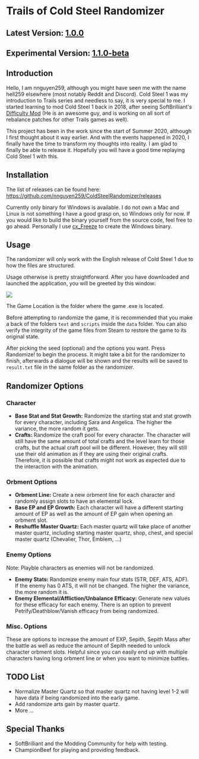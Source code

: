 # Trails of Cold Steel Randomizer

## Latest Version: [1.0.0](https://github.com/nnguyen259/ColdSteelRandomizer/releases/tag/1.0.0)

## Experimental Version: [1.1.0-beta](https://github.com/nnguyen259/ColdSteelRandomizer/releases/tag/1.1.0-beta)

## Introduction

Hello, I am nnguyen259, although you might have seen me with the name hell259 elsewhere (most notably Reddit and Discord). Cold Steel 1 was my introduction to Trails series and needless to say, it is very special to me. I started learning to mod Cold Steel 1 back in 2018, after seeing SoftBrilliant's [Difficulty Mod](https://www.reddit.com/r/Falcom/comments/c0o756/cs1_difficulty_pack_v12/) (He is an awesome guy, and is working on all sort of rebalance patches for other Trails games as well).

This project has been in the work since the start of Summer 2020, although I first thought about it way earlier. And with the events happened in 2020, I finally have the time to transform my thoughts into reality. I am glad to finally be able to release it. Hopefully you will have a good time replaying Cold Steel 1 with this.

## Installation

The list of releases can be found here: https://github.com/nnguyen259/ColdSteelRandomizer/releases

Currently only binary for Windows is available. I do not own a Mac and Linux is not something I have a good grasp on, so Windows only for now. If you would like to build the binary yourself from the source code, feel free to go ahead. Personally I use [cx_Freeze](https://cx-freeze.readthedocs.io/en/latest/) to create the Windows binary.

## Usage

The randomizer will only work with the English release of Cold Steel 1 due to how the files are structured.

Usage otherwise is pretty straightforward. After you have downloaded and launched the application, you will be greeted by this window:

![](https://media.discordapp.net/attachments/588527782674432013/781360397415612426/unknown.png)

The Game Location is the folder where the game .exe is located.

Before attempting to randomize the game, it is recommended that you make a back of the folders `text` and `scripts` inside the `data` folder. You can also verify the integrity of the game files from Steam to restore the game to its original state.

After picking the seed (optional) and the options you want. Press Randomize! to begin the process. It might take a bit for the randomizer to finish, afterwards a dialogue will be shown and the results will be saved to `result.txt` file in the same folder as the randomizer.

## Randomizer Options
### Character
* **Base Stat and Stat Growth:** Randomize the starting stat and stat growth for every character, including Sara and Angelica. The higher the variance, the more random it gets.
* **Crafts:** Randomize the craft pool for every character. The character will still have the same amount of total crafts and the level learn for those crafts, but the actual craft pool will be different. However, they will still use their old animation as if they are using their original crafts. Therefore, it is possible that crafts might not work as expected due to the interaction with the animation.

### Orbment Options
* **Orbment Line:** Create a new orbment line for each character and randomly assign slots to have an elemental lock.
* **Base EP and EP Growth:** Each character will have a different starting amount of EP as well as the amount of EP gain when opening an orbment slot.
* **Reshuffle Master Quartz:**  Each master quartz will take place of another master quartz, including starting master quartz, shop, chest, and special master quartz (Chevalier, Thor, Emblem, ...)

### Enemy Options
Note: Playble characters as enemies will not be randomized.
* **Enemy Stats:** Randomize enemy main four stats (STR, DEF, ATS, ADF). If the enemy has 0 ATS, it will not be changed. The higher the variance, the more random it is.
* **Enemy Elemental/Affliction/Unbalance Efficacy:** Generate new values for these efficacy for each enemy. There is an option to prevent Petrify/Deathblow/Vanish efficacy from being randomized.

### Misc. Options
These are options to increase the amount of EXP, Sepith, Sepith Mass after the battle as well as reduce the amount of Sepith needed to unlock character orbment slots. Helpful since you can easily end up with multiple characters having long orbment line or when you want to minimize battles.

## TODO List
* Normalize Master Quartz so that master quartz not having level 1-2 will have data if being randomized into the early game.
* Add randomize arts gain by master quartz.
* More ...

## Special Thanks
* SoftBrilliant and the Modding Community for help with testing.
* ChampionBeef for playing and providing feedback.
